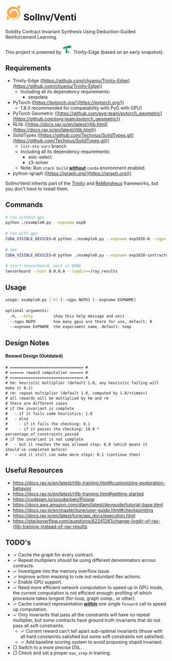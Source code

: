 <div align="left">
  <h1>
    <img src="./resources/solinv_logo_marigold.png" width=50>
  	SolInv/Venti
  </h1>
</div>

Solidity Contract Invariant Synthesis Using Deduction-Guided Reinforcement Learning.

<div align="left">
  This project is powered by <img src="./resources/trinity_edge_matrix.png" width=30> Trinity-Edge (based on an early snapshot).
</div>

## Requirements

- Trinity-Edge ([https://github.com/chyanju/Trinity-Edge](https://github.com/chyanju/Trinity-Edge))
  - Including all its dependency requirements:
    - sexpdata
- PyTorch ([https://pytorch.org/](https://pytorch.org/))
  - 1.8.0 recommended for compatability with PyG with GPU)
- PyTorch Geometric ([https://github.com/pyg-team/pytorch_geometric](https://github.com/pyg-team/pytorch_geometric))
- RLlib ([https://docs.ray.io/en/latest/rllib.html](https://docs.ray.io/en/latest/rllib.html))
- SolidTypes ([https://github.com/Technius/SolidTypes.git](https://github.com/Technius/SolidTypes.git))
  - `list-sto-vars` branch
  - Including all its dependency requirements:
    - solc-select
    - z3-solver
  - Note: Run `stack build` **<u>without</u>** `conda` environment enabled.
- python-igraph ([https://igraph.org/](https://igraph.org/))

SolInv/Venti inherits part of the [Trinity](https://github.com/fredfeng/Trinity) and [ReMorpheus](https://github.com/chyanju/ReMorpheus) frameworks, but you don't have to install them.

## Commands

```bash
# run without gpu
python ./example0.py --expname exp0

# run with gpu
CUDA_VISIBLE_DEVICES=0 python ./example0.py --expname exp1026-0 --ngpu 1

# tee
CUDA_VISIBLE_DEVICES=0 python ./example0.py --expname exp1028-contract0 --ngpu 1 2>&1 | tee -a ./exp1026-contract0.log

# start tensorboard, port is 6006
tensorboard --host 0.0.0.0 --logdir=~/ray_results
```

## Usage

```bash
usage: example0.py [-h] [--ngpu NGPU] [--expname EXPNAME]

optional arguments:
  -h, --help         show this help message and exit
  --ngpu NGPU        how many gpus are there for use, default: 0
  --expname EXPNAME  the experiment name, default: temp
```

## Design Notes

#### Reward Design (Outdated)

```
# ================================ #
# ====== reward computation ====== #
# ================================ #
# hm: heuristic multiplier (default 1.0, any heuristic failing will make it 0.1)
# rm: repeat multiplier (default 1.0, computed by 1.0/<times>)
# all rewards will be multiplied by hm and rm
# there are different cases
# if the invariant is complete
#   - if it fails some heuristics: 1.0
#   - else
#     - if it fails the checking: 0.1
#     - if it passes the checking: 10.0 * percentage_of_constraints_passed 
# if the invariant is not complete
#   - but it reaches the max allowed step: 0.0 (which means it should've completed before)
#   - and it still can make more steps: 0.1 (continue then)
```

## Useful Resources

- https://docs.ray.io/en/latest/rllib-training.html#customizing-exploration-behavior
- https://docs.ray.io/en/latest/rllib-training.html#getting-started
- https://codepen.io/sosuke/pen/Pjoqqp
- https://docs.aws.amazon.com/dlami/latest/devguide/tutorial-base.html
- https://docs.ray.io/en/master/tune/user-guide.html#checkpointing
- https://docs.ray.io/en/latest/tune/api_docs/execution.html
- https://stackoverflow.com/questions/62241261/change-logdir-of-ray-rllib-training-instead-of-ray-results

## TODO's

- ✓ Cache the graph for every contract.
- ✓ Repeat multipliers should be using different denominators across contracts.
- ✓ Investigate into the memory overflow issue.
- ✓ Improve action masking to rule out redundant flex actions.
- ✓ Enable GPU support.
- ✓ Need more efficient network computation to speed up in GPU mode, the current computation is not efficient enough: profiling of which procedure takes longest (for-loop, graph comp., or other).
- ✓ Cache contract representation **<u>*within*</u>** one single `forward` call to speed up computation.
- ✓ Only invariants that pass all the constraints will have no repeat multiplier, but some contracts have ground truth invariants that do not pass all soft constraints.
  - ✓ Current reward can't tell apart sub-optimal invariants (those with all hard constarints satisfied but some soft constraints not satisfied).
  - ✓ Add baseline scoring system to avoid proposing stupid invariant.
- ▢ Switch to a more precise DSL.
- ▢ Check and set a proper `max_step` in training.

